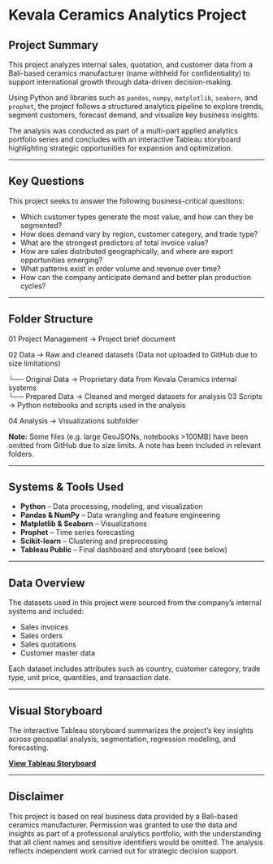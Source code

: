 # Kevala Ceramics Analytics Project

## Project Summary

This project analyzes internal sales, quotation, and customer data from a Bali-based ceramics manufacturer (name withheld for confidentiality) to support international growth through data-driven decision-making.

Using Python and libraries such as `pandas`, `numpy`, `matplotlib`, `seaborn`, and `prophet`, the project follows a structured analytics pipeline to explore trends, segment customers, forecast demand, and visualize key business insights.

The analysis was conducted as part of a multi-part applied analytics portfolio series and concludes with an interactive Tableau storyboard highlighting strategic opportunities for expansion and optimization.

---

## Key Questions

This project seeks to answer the following business-critical questions:

- Which customer types generate the most value, and how can they be segmented?
- How does demand vary by region, customer category, and trade type?
- What are the strongest predictors of total invoice value?
- How are sales distributed geographically, and where are export opportunities emerging?
- What patterns exist in order volume and revenue over time?
- How can the company anticipate demand and better plan production cycles?

---

## Folder Structure
01 Project Management → Project brief document

02 Data → Raw and cleaned datasets (Data not uploaded to GitHub due to size limitations)

└── Original Data        → Proprietary data from Kevala Ceramics internal systems  
└── Prepared Data        → Cleaned and merged datasets for analysis 
03 Scripts → Python notebooks and scripts used in the analysis

04 Analysis → Visualizations subfolder

**Note:** Some files (e.g. large GeoJSONs, notebooks >100MB) have been omitted from GitHub due to size limits. A note has been included in relevant folders.

---

## Systems & Tools Used

- **Python** – Data processing, modeling, and visualization
- **Pandas & NumPy** – Data wrangling and feature engineering
- **Matplotlib & Seaborn** – Visualizations
- **Prophet** – Time series forecasting
- **Scikit-learn** – Clustering and preprocessing
- **Tableau Public** – Final dashboard and storyboard (see below)

---

## Data Overview

The datasets used in this project were sourced from the company’s internal systems and included:

- Sales invoices
- Sales orders
- Sales quotations
- Customer master data

Each dataset includes attributes such as country, customer category, trade type, unit price, quantities, and transaction date.

---

## Visual Storyboard

The interactive Tableau storyboard summarizes the project’s key insights across geospatial analysis, segmentation, regression modeling, and forecasting.

**[View Tableau Storyboard](https://public.tableau.com/app/profile/dax.malelak/viz/KevalaCeramicsStoryboard/Story1)**

---

## Disclaimer

This project is based on real business data provided by a Bali-based ceramics manufacturer. Permission was granted to use the data and insights as part of a professional analytics portfolio, with the understanding that all client names and sensitive identifiers would be omitted. The analysis reflects independent work carried out for strategic decision support.


